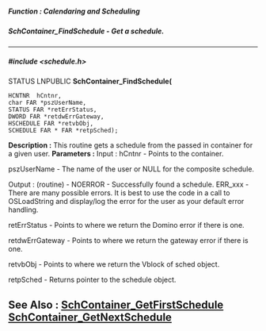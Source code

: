 ##### Function : Calendaring and Scheduling
##### SchContainer_FindSchedule - Get a schedule.
---
##### #include <schedule.h>
STATUS LNPUBLIC **SchContainer_FindSchedule(**

	HCNTNR  hCntnr,
	char FAR *pszUserName,
	STATUS FAR *retErrStatus,
	DWORD FAR *retdwErrGateway,
	HSCHEDULE FAR *retvbObj,
	SCHEDULE FAR * FAR *retpSched);
**Description :**
This routine gets a schedule from the passed in container for a given user.
**Parameters :**
Input :
hCntnr  -  Points to the container.

pszUserName  -  The name of the user or NULL for the composite schedule.

Output :
(routine)  -  NOERROR - Successfully found a schedule.
ERR_xxx - There are many possible errors. It is best to use the code in a call to OSLoadString and display/log the error for the user as your default error handling.



retErrStatus  -  Points to where we return the Domino error if there is one.

retdwErrGateway  -  Points to where we return the gateway error if there is one.

retvbObj  -  Points to  where we return the Vblock of sched object.

retpSched  -  Returns pointer to the schedule object.

**See Also :**
[SchContainer_GetFirstSchedule](D:/md_files/SchContainer_GetFirstSchedule.md)
[SchContainer_GetNextSchedule](D:/md_files/SchContainer_GetNextSchedule.md)
---
